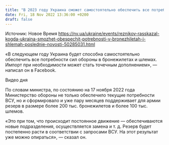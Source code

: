 ```yaml
---
title: "В 2023 году Украина сможет самостоятельно обеспечить все потребности ВСУ в бронежилетах и шлемах — Резников"
date: Fri, 18 Nov 2022 13:36:00 +0200
draft: false
---
```

Источник: Новое Время https://nv.ua/ukraine/events/reznikov-rasskazal-kogda-ukraina-smozhet-obespechit-potrebnosti-v-bronezhiletah-i-shlemah-poslednie-novosti-50285031.html


«В следующем году Украина будет способна самостоятельно обеспечить все потребности сил обороны в бронежилетах и шлемах. Импорт при необходимости может стать точечным дополнением», — написал он в Facebook.

 Видео дня   

По словам министра, по состоянию на 17 ноября 2022 года Министерство обороны не только обеспечило текущие потребности ВСУ, но и сформировало и уже пару месяцев поддерживает для армии резерв в размере более 200 тыс. бронежилетов и более 100 тыс. шлемов.

«Это при том, что происходит постоянное движение — обеспечиваются новые подразделения, осуществляется замена и т. д. Резерв будет постепенно расти в соответствии с запросами ВСУ. На этот результат уже можно опираться», — сказал он.
